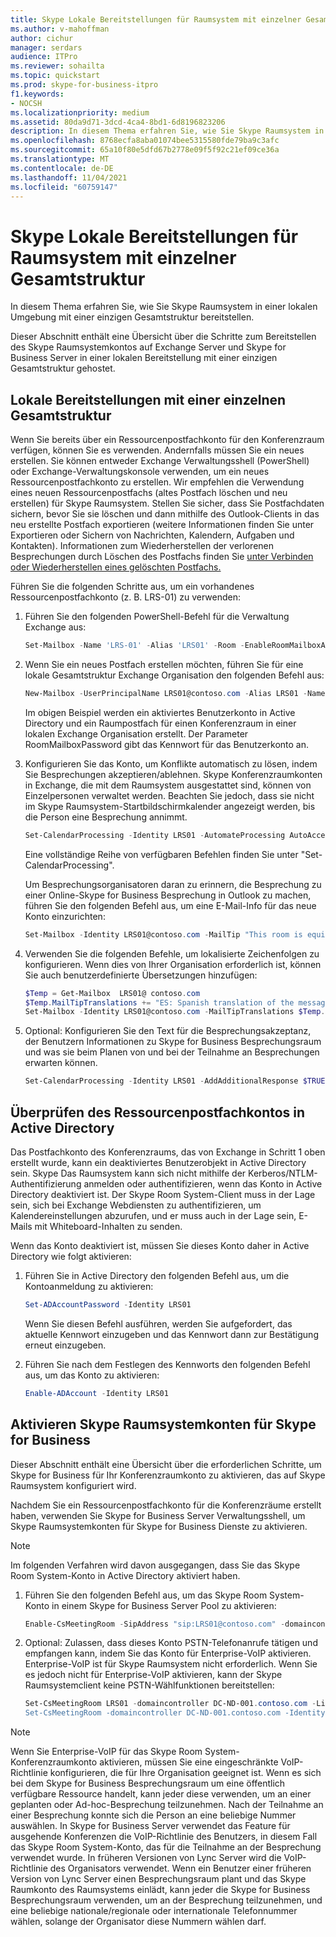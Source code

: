 ```yaml
---
title: Skype Lokale Bereitstellungen für Raumsystem mit einzelner Gesamtstruktur
ms.author: v-mahoffman
author: cichur
manager: serdars
audience: ITPro
ms.reviewer: sohailta
ms.topic: quickstart
ms.prod: skype-for-business-itpro
f1.keywords:
- NOCSH
ms.localizationpriority: medium
ms.assetid: 80da9d71-3dcd-4ca4-8bd1-6d8196823206
description: In diesem Thema erfahren Sie, wie Sie Skype Raumsystem in einer lokalen Umgebung mit einer einzigen Gesamtstruktur bereitstellen.
ms.openlocfilehash: 8768ecfa8aba01074bee5315580fde79ba9c3afc
ms.sourcegitcommit: 65a10f80e5dfd67b2778e09f5f92c21ef09ce36a
ms.translationtype: MT
ms.contentlocale: de-DE
ms.lasthandoff: 11/04/2021
ms.locfileid: "60759147"
---
```

# <a name="skype-room-system-single-forest-on-premises-deployments"></a>Skype Lokale Bereitstellungen für Raumsystem mit einzelner Gesamtstruktur
 
In diesem Thema erfahren Sie, wie Sie Skype Raumsystem in einer lokalen Umgebung mit einer einzigen Gesamtstruktur bereitstellen.
  
Dieser Abschnitt enthält eine Übersicht über die Schritte zum Bereitstellen des Skype Raumsystemkontos auf Exchange Server und Skype for Business Server in einer lokalen Bereitstellung mit einer einzigen Gesamtstruktur gehostet.
  
## <a name="single-forest-on-premises-deployments"></a>Lokale Bereitstellungen mit einer einzelnen Gesamtstruktur

Wenn Sie bereits über ein Ressourcenpostfachkonto für den Konferenzraum verfügen, können Sie es verwenden. Andernfalls müssen Sie ein neues erstellen. Sie können entweder Exchange Verwaltungsshell (PowerShell) oder Exchange-Verwaltungskonsole verwenden, um ein neues Ressourcenpostfachkonto zu erstellen. Wir empfehlen die Verwendung eines neuen Ressourcenpostfachs (altes Postfach löschen und neu erstellen) für Skype Raumsystem. Stellen Sie sicher, dass Sie Postfachdaten sichern, bevor Sie sie löschen und dann mithilfe des Outlook-Clients in das neu erstellte Postfach exportieren (weitere Informationen finden Sie unter Exportieren oder Sichern von Nachrichten, Kalendern, Aufgaben und Kontakten). Informationen zum Wiederherstellen der verlorenen Besprechungen durch Löschen des Postfachs finden Sie [unter Verbinden oder Wiederherstellen eines gelöschten Postfachs.](/exchange/connect-or-restore-a-deleted-mailbox-exchange-2013-help) 
  
Führen Sie die folgenden Schritte aus, um ein vorhandenes Ressourcenpostfachkonto (z. B. LRS-01) zu verwenden:
  
1. Führen Sie den folgenden PowerShell-Befehl für die Verwaltung Exchange aus:
    
   ```powershell
   Set-Mailbox -Name 'LRS-01' -Alias 'LRS01' -Room -EnableRoomMailboxAccount $true -RoomMailboxPassword (ConvertTo-SecureString -String <password> -AsPlainText -Force)
   ```

2. Wenn Sie ein neues Postfach erstellen möchten, führen Sie für eine lokale Gesamtstruktur Exchange Organisation den folgenden Befehl aus:
    
   ```powershell
   New-Mailbox -UserPrincipalName LRS01@contoso.com -Alias LRS01 -Name "LRS-01" -Room -EnableRoomMailboxAccount $true -RoomMailboxPassword (ConvertTo-SecureString -String <password> -AsPlainText -Force)
   ```

   Im obigen Beispiel werden ein aktiviertes Benutzerkonto in Active Directory und ein Raumpostfach für einen Konferenzraum in einer lokalen Exchange Organisation erstellt. Der Parameter RoomMailboxPassword gibt das Kennwort für das Benutzerkonto an.
    
3. Konfigurieren Sie das Konto, um Konflikte automatisch zu lösen, indem Sie Besprechungen akzeptieren/ablehnen. Skype Konferenzraumkonten in Exchange, die mit dem Raumsystem ausgestattet sind, können von Einzelpersonen verwaltet werden. Beachten Sie jedoch, dass sie nicht im Skype Raumsystem-Startbildschirmkalender angezeigt werden, bis die Person eine Besprechung annimmt.
    
   ```powershell
   Set-CalendarProcessing -Identity LRS01 -AutomateProcessing AutoAccept -AddOrganizerToSubject $false -DeleteSubject $false -RemovePrivateProperty $false
   ```

   Eine vollständige Reihe von verfügbaren Befehlen finden Sie unter "Set-CalendarProcessing".
    
   Um Besprechungsorganisatoren daran zu erinnern, die Besprechung zu einer Online-Skype for Business Besprechung in Outlook zu machen, führen Sie den folgenden Befehl aus, um eine E-Mail-Info für das neue Konto einzurichten: 
    
   ```powershell
   Set-Mailbox -Identity LRS01@contoso.com -MailTip "This room is equipped with Lync Meeting Room (LRS), please make it a Lync Meeting to take advantage of the enhanced meeting experience from LRS"
   ```
4. Verwenden Sie die folgenden Befehle, um lokalisierte Zeichenfolgen zu konfigurieren. Wenn dies von Ihrer Organisation erforderlich ist, können Sie auch benutzerdefinierte Übersetzungen hinzufügen: 
   ```powershell
   $Temp = Get-Mailbox  LRS01@ contoso.com 
   $Temp.MailTipTranslations += "ES: Spanish translation of the message"
   Set-Mailbox -Identity LRS01@contoso.com -MailTipTranslations $Temp.MailTipTranslations
   ```

5. Optional: Konfigurieren Sie den Text für die Besprechungsakzeptanz, der Benutzern Informationen zu Skype for Business Besprechungsraum und was sie beim Planen von und bei der Teilnahme an Besprechungen erwarten können. 
    
   ```powershell
   Set-CalendarProcessing -Identity LRS01 -AddAdditionalResponse $TRUE -AdditionalResponse "This is the Additional Response Text"
   ```

## <a name="check-resource-mailbox-account-in-active-directory"></a>Überprüfen des Ressourcenpostfachkontos in Active Directory

Das Postfachkonto des Konferenzraums, das von Exchange in Schritt 1 oben erstellt wurde, kann ein deaktiviertes Benutzerobjekt in Active Directory sein. Skype Das Raumsystem kann sich nicht mithilfe der Kerberos/NTLM-Authentifizierung anmelden oder authentifizieren, wenn das Konto in Active Directory deaktiviert ist. Der Skype Room System-Client muss in der Lage sein, sich bei Exchange Webdiensten zu authentifizieren, um Kalendereinstellungen abzurufen, und er muss auch in der Lage sein, E-Mails mit Whiteboard-Inhalten zu senden. 
  
Wenn das Konto deaktiviert ist, müssen Sie dieses Konto daher in Active Directory wie folgt aktivieren: 
  
1. Führen Sie in Active Directory den folgenden Befehl aus, um die Kontoanmeldung zu aktivieren: 
    
   ```powershell
   Set-ADAccountPassword -Identity LRS01
   ```

   Wenn Sie diesen Befehl ausführen, werden Sie aufgefordert, das aktuelle Kennwort einzugeben und das Kennwort dann zur Bestätigung erneut einzugeben.
    
2. Führen Sie nach dem Festlegen des Kennworts den folgenden Befehl aus, um das Konto zu aktivieren: 
    
   ```powershell
   Enable-ADAccount -Identity LRS01
   ```

## <a name="enabling-skype-room-system-accounts-for-skype-for-business"></a>Aktivieren Skype Raumsystemkonten für Skype for Business

Dieser Abschnitt enthält eine Übersicht über die erforderlichen Schritte, um Skype for Business für Ihr Konferenzraumkonto zu aktivieren, das auf Skype Raumsystem konfiguriert wird. 
  
Nachdem Sie ein Ressourcenpostfachkonto für die Konferenzräume erstellt haben, verwenden Sie Skype for Business Server Verwaltungsshell, um Skype Raumsystemkonten für Skype for Business Dienste zu aktivieren.
  
> [!NOTE]
> Im folgenden Verfahren wird davon ausgegangen, dass Sie das Skype Room System-Konto in Active Directory aktiviert haben. 
  
1. Führen Sie den folgenden Befehl aus, um das Skype Room System-Konto in einem Skype for Business Server Pool zu aktivieren:
    
   ```powershell
   Enable-CsMeetingRoom -SipAddress "sip:LRS01@contoso.com" -domaincontroller DC-ND-001.contoso.com -RegistrarPool LYNCPool15.contoso.com -Identity LRS01
   ```

2. Optional: Zulassen, dass dieses Konto PSTN-Telefonanrufe tätigen und empfangen kann, indem Sie das Konto für Enterprise-VoIP aktivieren. Enterprise-VoIP ist für Skype Raumsystem nicht erforderlich. Wenn Sie es jedoch nicht für Enterprise-VoIP aktivieren, kann der Skype Raumsystemclient keine PSTN-Wählfunktionen bereitstellen:
    
   ```powershell
   Set-CsMeetingRoom LRS01 -domaincontroller DC-ND-001.contoso.com -LineURItel: +14255550555;ext=50555"
   Set-CsMeetingRoom -domaincontroller DC-ND-001.contoso.com -Identity LRS01 -EnterpriseVoiceEnabled $true
   ```

> [!NOTE]
> Wenn Sie Enterprise-VoIP für das Skype Room System-Konferenzraumkonto aktivieren, müssen Sie eine eingeschränkte VoIP-Richtlinie konfigurieren, die für Ihre Organisation geeignet ist. Wenn es sich bei dem Skype for Business Besprechungsraum um eine öffentlich verfügbare Ressource handelt, kann jeder diese verwenden, um an einer geplanten oder Ad-hoc-Besprechung teilzunehmen. Nach der Teilnahme an einer Besprechung konnte sich die Person an eine beliebige Nummer auswählen. In Skype for Business Server verwendet das Feature für ausgehende Konferenzen die VoIP-Richtlinie des Benutzers, in diesem Fall das Skype Room System-Konto, das für die Teilnahme an der Besprechung verwendet wurde. In früheren Versionen von Lync Server wird die VoIP-Richtlinie des Organisators verwendet. Wenn ein Benutzer einer früheren Version von Lync Server einen Besprechungsraum plant und das Skype Raumkonto des Raumsystems einlädt, kann jeder die Skype for Business Besprechungsraum verwenden, um an der Besprechung teilzunehmen, und eine beliebige nationale/regionale oder internationale Telefonnummer wählen, solange der Organisator diese Nummern wählen darf. 
